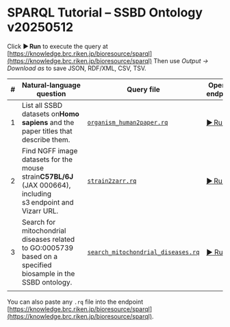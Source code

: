 # SPARQL Tutorial – SSBD Ontology v20250512

Click **▶︎ Run** to execute the query at
[https://knowledge.brc.riken.jp/bioresource/sparql](https://knowledge.brc.riken.jp/bioresource/sparql)
Then use *Output → Download as* to save JSON, RDF/XML, CSV, TSV.

| # | Natural‑language question                                                                                            | Query file                                          | Open in endpoint                                                                                                                                                                                                                                                                                                                                                                                                                                                                                                                                                                                                                                                                                                                                                                                                                                                                                                                                                                                                                                                                                                                                                                                                                                                                                                                                                                                                                                                 |
| - | --------------------------------------------------------------------------------------------------------------------- | --------------------------------------------------- | ---------------------------------------------------------------------------------------------------------------------------------------------------------------------------------------------------------------------------------------------------------------------------------------------------------------------------------------------------------------------------------------------------------------------------------------------------------------------------------------------------------------------------------------------------------------------------------------------------------------------------------------------------------------------------------------------------------------------------------------------------------------------------------------------------------------------------------------------------------------------------------------------------------------------------------------------------------------------------------------------------------------------------------------------------------------------------------------------------------------------------------------------------------------------------------------------------------------------------------------------------------------------------------------------------------------------------------------------------------------------------------------------------------------------------------------------------------------- |
| 1 | List all SSBD datasets on**Homo sapiens** and the paper titles that describe them.                             | [`organism_human2paper.rq`](organism_human2paper.rq) | [▶︎ Run](https://knowledge.brc.riken.jp/endpoint?query=PREFIX+ssbd%3A+%3Chttp%3A%2F%2Fssbd.riken.jp%2Fontology%2F%3E%0D%0APREFIX+rdfs%3A+%3Chttp%3A%2F%2Fwww.w3.org%2F2000%2F01%2Frdf-schema%23%3E%0D%0A%0D%0ASELECT+%3Fdataset+%3Ftitle+%3Fproject+%3Fpaper+%3FDOI+%3FPMID+%3FpaperInfo%0D%0AWHERE+%7B%0D%0A++%3Fbs+ssbd%3Ais_about_organism+%3Chttp%3A%2F%2Fpurl.obolibrary.org%2Fobo%2FNCBITaxon_9606%3E+.%0D%0A++%3Fdataset+ssbd%3Ahas_biosample_information+%3Fbs+%3B%0D%0A+++++++++++ssbd%3Ahas_dataset_title+%3Ftitle+.%0D%0A++OPTIONAL+%7B%0D%0A++++%3Fproject+ssbd%3Ahas_dataset_output+%3Fdataset+.%0D%0A++++OPTIONAL+%7B%0D%0A++++++%3Fproject+ssbd%3Ahas_project_publications+%3Fpaper+.%0D%0A++++++OPTIONAL+%7B%0D%0A++++++++%3Fpaper+ssbd%3Ahas_doi+%3FdoiLit+.%0D%0A++++++++BIND%28IRI%28CONCAT%28%22https%3A%2F%2Fdoi.org%2F%22%2C+STR%28%3FdoiLit%29%29%29+AS+%3FDOI%29%0D%0A++++++%7D%0D%0A++++++OPTIONAL+%7B%0D%0A++++++++%3Fpaper+ssbd%3Ahas_PMID+%3FpmidLit+.%0D%0A++++++++BIND%28IRI%28CONCAT%28%22https%3A%2F%2Fpubmed.ncbi.nlm.nih.gov%2F%22%2C+STR%28%3FpmidLit%29%2C+%22%2F%22%29%29+AS+%3FPMID%29%0D%0A++++++%7D%0D%0A++++++OPTIONAL+%7B+%3Fpaper+ssbd%3Ahas_paper_information+%3FpaperInfo+%7D%0D%0A++++%7D%0D%0A++%7D%0D%0A%7D%0D%0AORDER+BY+%3Fdataset%0D%0A) |
| 2 | Find NGFF image datasets for the mouse strain**C57BL/6J** (JAX 000664), including s3 endpoint and Vizarr URL. | [`strain2zarr.rq`](strain2zarr.rq)                   | [▶︎ Run](https://knowledge.brc.riken.jp/endpoint?query=PREFIX+ssbd%3A+%3Chttp%3A%2F%2Fssbd.riken.jp%2Fontology%2F%3E%0D%0APREFIX+rdfs%3A+%3Chttp%3A%2F%2Fwww.w3.org%2F2000%2F01%2Frdf-schema%23%3E%0D%0A%0D%0ASELECT%0D%0A++%3FstrainLabel%0D%0A++%3Fdataset%0D%0A++%3Fbs%0D%0A++%3Ftitle%0D%0A++%3FmethodIRI%0D%0A++%3FmethodLabel%0D%0A++%3Fzarr%0D%0A++%3Fvizarr%0D%0AWHERE+%7B%0D%0A++VALUES+%3FtargetStrain+%7B%0D%0A++++%3Chttps%3A%2F%2Fwww.jax.org%2Fstrain%2F000664%3E%0D%0A++++%3Chttps%3A%2F%2Fwww.jax.org%2Fstrain%2F000651%3E%0D%0A++%7D%0D%0A%0D%0A++%3FtargetStrain+rdfs%3Alabel+%3FstrainLabel_raw+.%0D%0A++BIND%28STR%28%3FstrainLabel_raw%29+AS+%3FstrainLabel%29%0D%0A%0D%0A++%3Fbs+ssbd%3Ais_about_strain+%3FtargetStrain+.%0D%0A%0D%0A++%3Fdataset+ssbd%3Ahas_biosample_information+%3Fbs+%3B%0D%0A+++++++++++ssbd%3Ahas_dataset_title+++++++++%3Ftitle+.%0D%0A%0D%0A++%3Fdataset+ssbd%3Ahas_imaging_method_total_info%2Fssbd%3Ahas_imaging_method_recorded_type+%3FmethodIRI+.%0D%0A%0D%0A++OPTIONAL+%7B%0D%0A++++%3FmethodIRI+rdfs%3Alabel+%3FmethodLabel_raw+.%0D%0A++++FILTER%28LANG%28%3FmethodLabel_raw%29%3D%22en%22+%7C%7C+LANG%28%3FmethodLabel_raw%29%3D%22%22%29%0D%0A++++BIND%28STR%28%3FmethodLabel_raw%29+AS+%3FmethodLabel%29%0D%0A++%7D%0D%0A%0D%0A++%3Fdataset+ssbd%3Ahas_ome_zarr_information+%3Fngff+.%0D%0A%0D%0A++%23+---+Vizarr+%E3%82%92%E5%BF%85%E9%A0%88%E3%81%AB%E3%81%99%E3%82%8B%E5%A0%B4%E5%90%88+---%0D%0A++%3Fngff+ssbd%3Ahas_vizarr_url+%3Fvizarr_raw+.%0D%0A++BIND%28IRI%28STR%28%3Fvizarr_raw%29%29+AS+%3Fvizarr%29%0D%0A%0D%0A++%23+---+Zarr+%E3%82%A8%E3%83%B3%E3%83%89%E3%83%9D%E3%82%A4%E3%83%B3%E3%83%88%E3%81%AF%E4%BB%BB%E6%84%8F+---%0D%0A++OPTIONAL+%7B%0D%0A++++%3Fngff+ssbd%3Ahas_s3_endpoint+%3Fzarr_raw+.%0D%0A++++BIND%28IRI%28STR%28%3Fzarr_raw%29%29+AS+%3Fzarr%29%0D%0A++%7D%0D%0A%7D%0D%0AORDER+BY+%3FstrainLabel+%3Fdataset%0D%0A) |
| 3 | Search for mitochondrial diseases related to GO:0005739 based on a specified biosample in the SSBD ontology. | [`search_mitochondrial_diseases.rq`](search_mitochondrial_diseases.rq) | [▶︎ Run](https://knowledge.brc.riken.jp/endpoint?query=PREFIX+ssbd%3A++++%3Chttp%3A%2F%2Fssbd.riken.jp%2Fontology%2F%3E%0D%0APREFIX+obo%3A+++++%3Chttp%3A%2F%2Fpurl.obolibrary.org%2Fobo%2F%3E%0D%0APREFIX+ro%3A++++++%3Chttp%3A%2F%2Fpurl.obolibrary.org%2Fobo%2FRO_%3E%0D%0APREFIX+owl%3A+++++%3Chttp%3A%2F%2Fwww.w3.org%2F2002%2F07%2Fowl%23%3E%0D%0APREFIX+rdf%3A+++++%3Chttp%3A%2F%2Fwww.w3.org%2F1999%2F02%2F22-rdf-syntax-ns%23%3E%0D%0APREFIX+rdfs%3A++++%3Chttp%3A%2F%2Fwww.w3.org%2F2000%2F01%2Frdf-schema%23%3E%0D%0APREFIX+oboInOwl%3A%3Chttp%3A%2F%2Fwww.geneontology.org%2Fformats%2FoboInOwl%23%3E%0D%0A%0D%0ASELECT+DISTINCT+%3FdiseaseIRI+%3FdiseaseLabel+%3FdbXref%0D%0AWHERE+%7B%0D%0A++%23+1.+Specify+the+biosample+of+interest+by+its+IRI+and+confirm+it%27s+about+mitochondrion+%28GO%3A0005739%29%0D%0A++ssbd%3Assbd-biosample-163-Fig4A_STED_mitochondial_HBSS3h%0D%0A++++ssbd%3Ais_about_GO_cc+obo%3AGO_0005739+.%0D%0A%0D%0A++%23+2.+Find+MONDO+classes+that+have+a+restriction+%28RO%3A0004020+someValuesFrom+GO%3A0005739%29%0D%0A++%23++++either+via+equivalentClass+intersection+or+direct+subclass+restriction.%0D%0A++%7B%0D%0A++++%3FdiseaseIRI+owl%3AequivalentClass+%3Fec+.%0D%0A++++%3Fec+owl%3AintersectionOf+%3Flist+.%0D%0A++++%3Flist+rdf%3Arest%2A%2Frdf%3Afirst+%3Frest+.%0D%0A++++%3Frest+a+owl%3ARestriction+%3B%0D%0A++++++++++owl%3AonProperty+ro%3A0004020+%3B%0D%0A++++++++++owl%3AsomeValuesFrom+obo%3AGO_0005739+.%0D%0A++%7D%0D%0A++UNION%0D%0A++%7B%0D%0A++++%3FdiseaseIRI+rdfs%3AsubClassOf+%3Frest2+.%0D%0A++++%3Frest2+a+owl%3ARestriction+%3B%0D%0A+++++++++++owl%3AonProperty+ro%3A0004020+%3B%0D%0A+++++++++++owl%3AsomeValuesFrom+obo%3AGO_0005739+.%0D%0A++%7D%0D%0A%0D%0A++%23+3.+Filter+to+ensure+we+only+retrieve+MONDO+disease+IRIs%0D%0A++FILTER%28STRSTARTS%28STR%28%3FdiseaseIRI%29%2C+%22http%3A%2F%2Fpurl.obolibrary.org%2Fobo%2FMONDO_%22%29%29%0D%0A%0D%0A++%23+4.+Optionally+retrieve+human-readable+labels+and+external+database+xrefs%0D%0A++OPTIONAL+%7B+%3FdiseaseIRI+rdfs%3Alabel++++++++++%3FdiseaseLabel+%7D%0D%0A++OPTIONAL+%7B+%3FdiseaseIRI+oboInOwl%3AhasDbXref+%3FdbXref+++++++%7D%0D%0A%7D%0D%0AORDER+BY+%3FdiseaseIRI) |
 |                                                                                                                                                                                                                                                                                                                                                                |

You can also paste any `.rq` file into the endpoint [https://knowledge.brc.riken.jp/bioresource/sparql](https://knowledge.brc.riken.jp/bioresource/sparql).